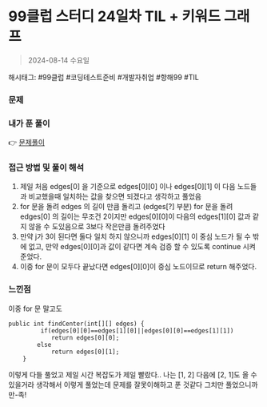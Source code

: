 # 99클럽 스터디 24일차 TIL + 키워드 그래프
> 2024-08-14 수요일

해시태그: #99클럽 #코딩테스트준비 #개발자취업 #항해99 #TIL

### 문제

### 내가 푼 풀이
👉 [문제풀이](https://github.com/subbangE/codingTest-study/blob/master/src/day_24/graph.java)

### 접근 방법 및 풀이 해석
1. 제일 처음 edges[0] 을 기준으로 edges[0][0] 이나 edges[0][1] 이 다음 노드들과 비교했을때 일치하는 값을 찾으면 되겠다고 생각하고 풀었음
2. for 문을 돌려 edges 의 길이 만큼 돌리고 (edges[?] 부분) for 문을 돌려 edges[0] 의 길이는 무조건 2이지만 edges[0][0]이 다음의 edges[1][0] 값과 같지 않을 수 도있음으로 3보다 작은만큼 돌려주었다
3. 만약 j가 3이 된다면 둘다 일치 하지 않으니까 edges[0][1] 이 중심 노드가 될 수 밖에 없고, 만약 edges[0][0]과 값이 같다면 계속 검증 할 수 있도록 continue 시켜 준었다.
4. 이중 for 문이 모두다 끝났다면 edges[0][0]이 중심 노드이므로 return 해주었다.

### 느낀점
이중 for 문 말고도
```
public int findCenter(int[][] edges) {
         if(edges[0][0]==edges[1][0]||edges[0][0]==edges[1][1])
            return edges[0][0];
        else
            return edges[0][1];
    }
```
이렇게 다들 풀었고 제일 시간 복잡도가 제일 빨랐다.. 나는 [1, 2] 다음에 [2, 1]도 올 수 있을거라 생각해서 이렇게 풀었는데 문제를 잘못이해하고 푼 것같다 그치만 풀었으니까 만-족!